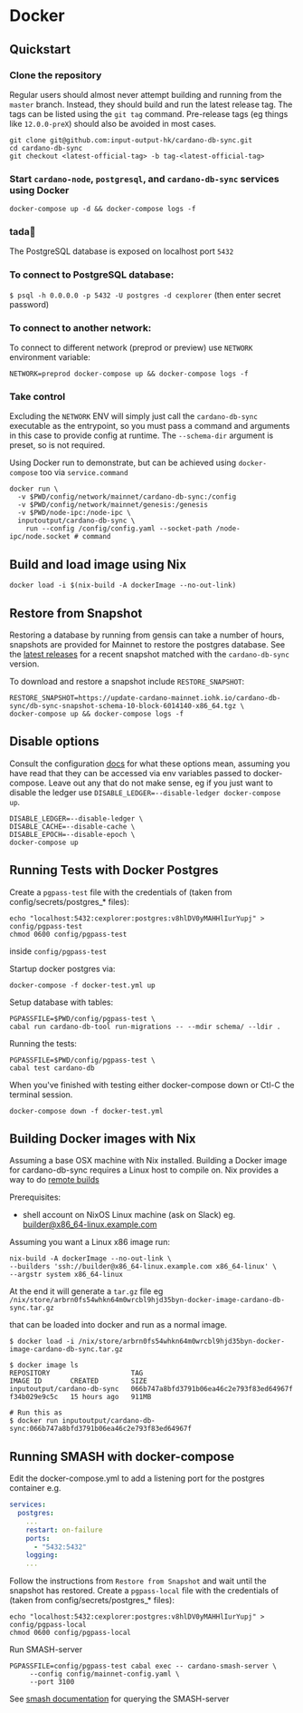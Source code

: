 # Docker

## Quickstart

### Clone the repository

Regular users should almost never attempt building and running from the `master` branch. Instead,
they should build and run the latest release tag. The tags can be listed using the `git tag`
command. Pre-release tags (eg things like `12.0.0-preX`) should also be avoided in most cases.
```
git clone git@github.com:input-output-hk/cardano-db-sync.git
cd cardano-db-sync
git checkout <latest-official-tag> -b tag-<latest-official-tag>
```
### Start `cardano-node`, `postgresql`, and `cardano-db-sync` services using Docker

``` console
docker-compose up -d && docker-compose logs -f
```
### tada:tada:

The PostgreSQL database is exposed on localhost port `5432`

### To connect to PostgreSQL database:

`$ psql -h 0.0.0.0 -p 5432 -U postgres -d cexplorer` (then enter secret password)

### To connect to another network:

To connect to different network (preprod or preview) use `NETWORK` environment variable:


```
NETWORK=preprod docker-compose up && docker-compose logs -f
```

### Take control

Excluding the `NETWORK` ENV will simply just call the `cardano-db-sync` executable
as the entrypoint, so you must pass a command and
arguments in this case to provide config at runtime. The `--schema-dir` argument is preset,
so is not required.

Using Docker run to demonstrate, but can be achieved using `docker-compose` too via
`service.command`
```
docker run \
  -v $PWD/config/network/mainnet/cardano-db-sync:/config
  -v $PWD/config/network/mainnet/genesis:/genesis
  -v $PWD/node-ipc:/node-ipc \
  inputoutput/cardano-db-sync \
    run --config /config/config.yaml --socket-path /node-ipc/node.socket # command
```

## Build and load image using Nix

```
docker load -i $(nix-build -A dockerImage --no-out-link)
```

## Restore from Snapshot

Restoring a database by running from gensis can take a number of hours, snapshots are provided for
Mainnet to restore the postgres database. See the
[latest releases](https://github.com/input-output-hk/cardano-db-sync/releases) for a recent snapshot
matched with the `cardano-db-sync` version.

To download and restore a snapshot include `RESTORE_SNAPSHOT`:

```
RESTORE_SNAPSHOT=https://update-cardano-mainnet.iohk.io/cardano-db-sync/db-sync-snapshot-schema-10-block-6014140-x86_64.tgz \
docker-compose up && docker-compose logs -f
```

## Disable options

Consult the configuration [docs](docs/configuration.md) for what these options mean, assuming you have read that
they can be accessed via env variables passed to docker-compose. Leave out any that do not make sense, eg if
you just want to disable the ledger use `DISABLE_LEDGER=--disable-ledger docker-compose up`.

``` shell
DISABLE_LEDGER=--disable-ledger \
DISABLE_CACHE=--disable-cache \
DISABLE_EPOCH=--disable-epoch \
docker-compose up
```

## Running Tests with Docker Postgres

Create a `pgpass-test` file with the credentials of (taken from config/secrets/postgres_* files):

``` shell
echo "localhost:5432:cexplorer:postgres:v8hlDV0yMAHHlIurYupj" > config/pgpass-test
chmod 0600 config/pgpass-test
```

inside `config/pgpass-test`

Startup docker postgres via:

``` shell
docker-compose -f docker-test.yml up
```

Setup database with tables:

``` shell
PGPASSFILE=$PWD/config/pgpass-test \
cabal run cardano-db-tool run-migrations -- --mdir schema/ --ldir .
```

Running the tests:

``` shell
PGPASSFILE=$PWD/config/pgpass-test \
cabal test cardano-db
```

When you've finished with testing either docker-compose down or Ctl-C the terminal session.

``` shell
docker-compose down -f docker-test.yml
```

## Building Docker images with Nix

Assuming a base OSX machine with Nix installed. Building a Docker image for cardano-db-sync requires a
Linux host to compile on. Nix provides a way to do [remote builds](https://nixos.org/manual/nix/unstable/advanced-topics/distributed-builds.html)

Prerequisites:
 * shell account on NixOS Linux machine (ask on Slack)
   eg. builder@x86_64-linux.example.com

Assuming you want a Linux x86 image run:

``` shell
nix-build -A dockerImage --no-out-link \
--builders 'ssh://builder@x86_64-linux.example.com x86_64-linux' \
--argstr system x86_64-linux
```

At the end it will generate a `tar.gz` file
eg `/nix/store/arbrn0fs54whkn64m0wrcbl9hjd35byn-docker-image-cardano-db-sync.tar.gz`

that can be loaded into docker and run as a normal image.

``` shell
$ docker load -i /nix/store/arbrn0fs54whkn64m0wrcbl9hjd35byn-docker-image-cardano-db-sync.tar.gz

$ docker image ls
REPOSITORY                    TAG                                        IMAGE ID       CREATED        SIZE
inputoutput/cardano-db-sync   066b747a8bfd3791b06ea46c2e793f83ed64967f   f34b029e9c5c   15 hours ago   911MB

# Run this as
$ docker run inputoutput/cardano-db-sync:066b747a8bfd3791b06ea46c2e793f83ed64967f
```

## Running SMASH with docker-compose

Edit the docker-compose.yml to add a listening port for the postgres container
e.g.

``` yaml
services:
  postgres:
    ...
    restart: on-failure
    ports:
      - "5432:5432"
    logging:
    ...
```

Follow the instructions from `Restore from Snapshot` and wait until the snapshot has restored.
Create a `pgpass-local` file with the credentials of (taken from config/secrets/postgres_* files):

``` shell
echo "localhost:5432:cexplorer:postgres:v8hlDV0yMAHHlIurYupj" > config/pgpass-local   
chmod 0600 config/pgpass-local
```

Run SMASH-server

``` shell
PGPASSFILE=config/pgpass-test cabal exec -- cardano-smash-server \
     --config config/mainnet-config.yaml \
     --port 3100
```

See [smash documentation](doc/smash.sh) for querying the SMASH-server
